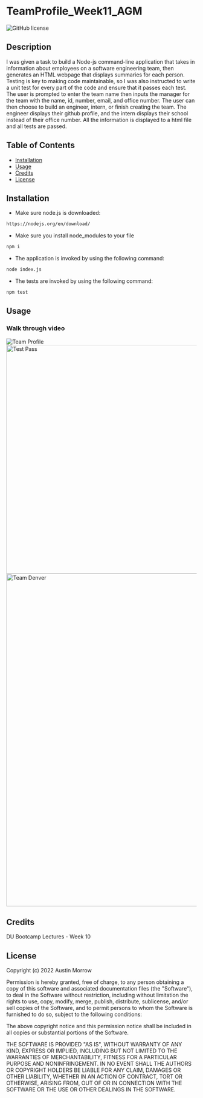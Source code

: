 # TeamProfile_Week11_AGM
![GitHub license](https://img.shields.io/badge/license-MIT-yellow.svg)
## Description
I was given a task to build a Node-js command-line application that takes in information about employees on a software engineering team, then generates an HTML webpage that displays summaries for each person. Testing is key to making code maintainable, so I was also instructed to write a unit test for every part of the code and ensure that it passes each test. The user is prompted to enter the team name then inputs the manager for the team with the name, id, number, email, and office number. The user can then choose to build an engineer, intern, or finish creating the team. The engineer displays their github profile, and the intern displays their school instead of their office number. All the information is displayed to a html file and all tests are passed.

## Table of Contents
- [Installation](#installation)
- [Usage](#usage)
- [Credits](#credits)
- [License](#license)

## Installation
- Make sure node.js is downloaded:
```bash
https://nodejs.org/en/download/
```
- Make sure you install node_modules to your file
```bash
npm i
```

- The application is invoked by using the following command:
```bash
node index.js
```
- The tests are invoked by using the following command:
 ```bash
npm test
```

## Usage

### Walk through video
![Team Profile](https://user-images.githubusercontent.com/82473623/159051183-b1d46442-35a5-47d4-976f-b9cfa98c6933.gif)
<img width="603" alt="Test Pass" src="https://user-images.githubusercontent.com/82473623/159051835-b2b6b4d9-6f01-407e-9d25-5779b3253c13.png">
<img width="877" alt="Team Denver" src="https://user-images.githubusercontent.com/82473623/159051846-bdef57b7-1e6f-42f9-b880-d4b1e7f61002.png">


## Credits
DU Bootcamp Lectures - Week 10

## License

Copyright (c) 2022 Austin Morrow

Permission is hereby granted, free of charge, to any person obtaining a copy
of this software and associated documentation files (the "Software"), to deal
in the Software without restriction, including without limitation the rights
to use, copy, modify, merge, publish, distribute, sublicense, and/or sell
copies of the Software, and to permit persons to whom the Software is
furnished to do so, subject to the following conditions:

The above copyright notice and this permission notice shall be included in all
copies or substantial portions of the Software.

THE SOFTWARE IS PROVIDED "AS IS", WITHOUT WARRANTY OF ANY KIND, EXPRESS OR
IMPLIED, INCLUDING BUT NOT LIMITED TO THE WARRANTIES OF MERCHANTABILITY,
FITNESS FOR A PARTICULAR PURPOSE AND NONINFRINGEMENT. IN NO EVENT SHALL THE
AUTHORS OR COPYRIGHT HOLDERS BE LIABLE FOR ANY CLAIM, DAMAGES OR OTHER
LIABILITY, WHETHER IN AN ACTION OF CONTRACT, TORT OR OTHERWISE, ARISING FROM,
OUT OF OR IN CONNECTION WITH THE SOFTWARE OR THE USE OR OTHER DEALINGS IN THE
SOFTWARE.
